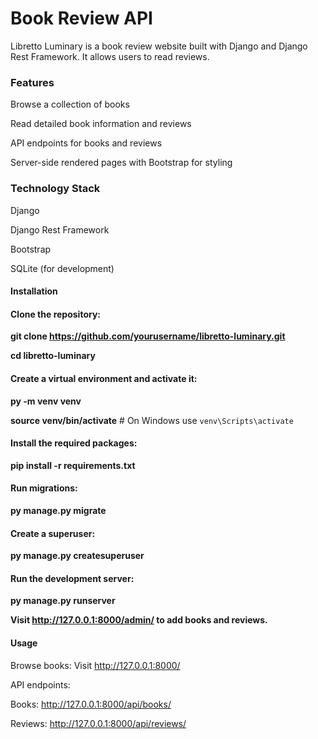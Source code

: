 # Book Review API
Libretto Luminary is a book review website built with Django and Django Rest Framework. It allows users to read reviews.

### Features

Browse a collection of books

Read detailed book information and reviews

API endpoints for books and reviews

Server-side rendered pages with Bootstrap for styling

### Technology Stack

Django

Django Rest Framework

Bootstrap

SQLite (for development)

#### Installation

#### Clone the repository:

**git clone https://github.com/yourusername/libretto-luminary.git**

**cd libretto-luminary**

#### Create a virtual environment and activate it:

**py -m venv venv**

**source venv/bin/activate**  # On Windows use `venv\Scripts\activate`

#### Install the required packages:

**pip install -r requirements.txt**

#### Run migrations:

**py manage.py migrate**

#### Create a superuser:

**py manage.py createsuperuser**

#### Run the development server:

**py manage.py runserver**

**Visit http://127.0.0.1:8000/admin/ to add books and reviews.**

#### Usage

Browse books: Visit http://127.0.0.1:8000/

API endpoints:

Books: http://127.0.0.1:8000/api/books/

Reviews: http://127.0.0.1:8000/api/reviews/

